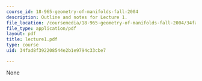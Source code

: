 ```yaml
---
course_id: 18-965-geometry-of-manifolds-fall-2004
description: Outline and notes for Lecture 1.
file_location: /coursemedia/18-965-geometry-of-manifolds-fall-2004/34fad8f392208544e2b1e9794c33cbe7_lecture1.pdf
file_type: application/pdf
layout: pdf
title: lecture1.pdf
type: course
uid: 34fad8f392208544e2b1e9794c33cbe7

---
```

None